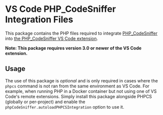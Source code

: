# VS Code PHP_CodeSniffer Integration Files

This package contains the PHP files required to integrate [PHP_CodeSniffer](https://github.com/squizlabs/PHP_CodeSniffer) into [the PHP_CodeSniffer VS Code extension](https://marketplace.visualstudio.com/items?itemName=obliviousharmony.vscode-php-codesniffer).

**Note: This package requires version 3.0 or newer of the VS Code extension.**

## Usage

The use of this package is _optional_ and is only required in cases where the `phpcs` command is not ran from the same environment as
VS Code. For example, when running PHP in a Docker container but not using one of VS Code's remote extensions. Simply install this package alongside PHPCS (globally or per-project) and enable the `phpCodeSniffer.autoloadPHPCSIntegration` option to use it.
